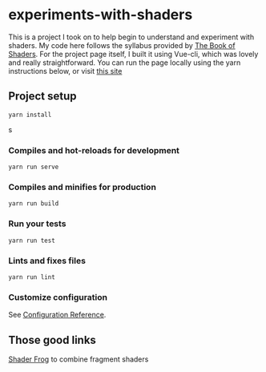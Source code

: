 # experiments-with-shaders

This is a project I took on to help begin to understand and experiment with shaders. My code here follows the syllabus provided by [The Book of Shaders](https://thebookofshaders.com/). For the project page itself, I built it using Vue-cli, which was lovely and really straightforward. You can run the page locally using the yarn instructions below, or visit [this site](https://s3.us-east-2.amazonaws.com/shaders-website/index.html#/)

## Project setup
```
yarn install
```
s
### Compiles and hot-reloads for development
```
yarn run serve
```

### Compiles and minifies for production
```
yarn run build
```

### Run your tests
```
yarn run test
```

### Lints and fixes files
```
yarn run lint
```

### Customize configuration
See [Configuration Reference](https://cli.vuejs.org/config/).



## Those good links
[Shader Frog](https://shaderfrog.com/) to combine fragment shaders